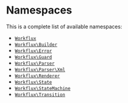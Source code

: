 Namespaces
==========

This is a complete list of available namespaces:

- [`Workflux`](Workflux)
- [`Workflux\Builder`](Workflux/Builder)
- [`Workflux\Error`](Workflux/Error)
- [`Workflux\Guard`](Workflux/Guard)
- [`Workflux\Parser`](Workflux/Parser)
- [`Workflux\Parser\Xml`](Workflux/Parser/Xml)
- [`Workflux\Renderer`](Workflux/Renderer)
- [`Workflux\State`](Workflux/State)
- [`Workflux\StateMachine`](Workflux/StateMachine)
- [`Workflux\Transition`](Workflux/Transition)
